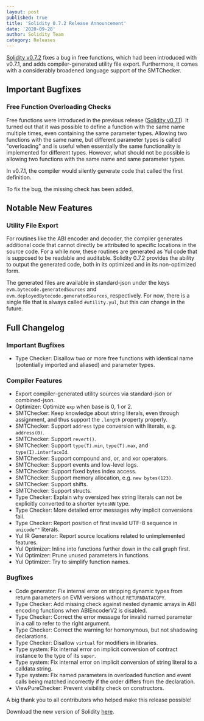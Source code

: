 ```yaml
---
layout: post
published: true
title: 'Solidity 0.7.2 Release Announcement'
date: '2020-09-28'
author: Solidity Team
category: Releases
---
```


[Solidity v0.7.2](https://github.com/ethereum/solidity/releases/tag/v0.7.2) fixes a bug in free functions, which had been introduced with v0.7.1, and adds compiler-generated utility file export. Furthermore, it comes with a considerably broadened language support of the SMTChecker.

## Important Bugfixes

### Free Function Overloading Checks

Free functions were introduced in the previous release ([Solidity v0.7.1](https://github.com/ethereum/solidity/releases/tag/v0.7.1)). It turned out that it was possible
to define a function with the same name multiple times, even containing the same parameter types.
Allowing two functions with the same name, but different parameter types is called "overloading"
and is useful when essentially the same functionality is implemented for different types.
However, what should not be possible is allowing two functions with the same name and same parameter types.

In v0.7.1, the compiler would silently generate code that called the first definition.

To fix the bug, the missing check has been added.

## Notable New Features

### Utility File Export

For routines like the ABI encoder and decoder, the compiler generates additional code that
cannot directly be attributed to specific locations in the source code. For a while now,
these routines are generated as Yul code that is supposed to be readable and auditable.
Solidity 0.7.2 provides the ability to output the generated code, both in its optimized and
in its non-optimized form.

The generated files are available in standard-json under the keys
`evm.bytecode.generatedSources` and `evm.deployedBytecode.generatedSources`, respectively.
For now, there is a single file that is always called `#utility.yul`, but this can change in the future.

## Full Changelog

### Important Bugfixes

- Type Checker: Disallow two or more free functions with identical name (potentially imported and aliased) and parameter types.

### Compiler Features

- Export compiler-generated utility sources via standard-json or combined-json.
- Optimizer: Optimize `exp` when base is 0, 1 or 2.
- SMTChecker: Keep knowledge about string literals, even through assignment, and thus support the `.length` property properly.
- SMTChecker: Support `address` type conversion with literals, e.g. `address(0)`.
- SMTChecker: Support `revert()`.
- SMTChecker: Support `type(T).min`, `type(T).max`, and `type(I).interfaceId`.
- SMTChecker: Support compound and, or, and xor operators.
- SMTChecker: Support events and low-level logs.
- SMTChecker: Support fixed bytes index access.
- SMTChecker: Support memory allocation, e.g. `new bytes(123)`.
- SMTChecker: Support shifts.
- SMTChecker: Support structs.
- Type Checker: Explain why oversized hex string literals can not be explicitly converted to a shorter `bytesNN` type.
- Type Checker: More detailed error messages why implicit conversions fail.
- Type Checker: Report position of first invalid UTF-8 sequence in `unicode""` literals.
- Yul IR Generator: Report source locations related to unimplemented features.
- Yul Optimizer: Inline into functions further down in the call graph first.
- Yul Optimizer: Prune unused parameters in functions.
- Yul Optimizer: Try to simplify function names.

### Bugfixes

- Code generator: Fix internal error on stripping dynamic types from return parameters on EVM versions without `RETURNDATACOPY`.
- Type Checker: Add missing check against nested dynamic arrays in ABI encoding functions when ABIEncoderV2 is disabled.
- Type Checker: Correct the error message for invalid named parameter in a call to refer to the right argument.
- Type Checker: Correct the warning for homonymous, but not shadowing declarations.
- Type Checker: Disallow `virtual` for modifiers in libraries.
- Type system: Fix internal error on implicit conversion of contract instance to the type of its `super`.
- Type system: Fix internal error on implicit conversion of string literal to a calldata string.
- Type system: Fix named parameters in overloaded function and event calls being matched incorrectly if the order differs from the declaration.
- ViewPureChecker: Prevent visibility check on constructors.

A big thank you to all contributors who helped make this release possible!

Download the new version of Solidity [here](https://github.com/ethereum/solidity/releases/tag/v0.7.2).
